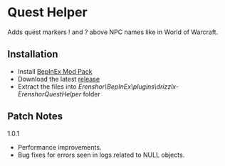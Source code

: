 # Quest Helper

Adds quest markers ! and ? above NPC names like in World of Warcraft.

## Installation
- Install [BepInEx Mod Pack](https://thunderstore.io/package/bbepis/BepInExPack/)
- Download the latest [release](https://github.com/drizzlx/Erenshor-QuestHelper/releases)
- Extract the files into *Erenshor\BepInEx\plugins\drizzlx-ErenshorQuestHelper* folder

## Patch Notes
1.0.1
- Performance improvements.
- Bug fixes for errors seen in logs related to NULL objects.